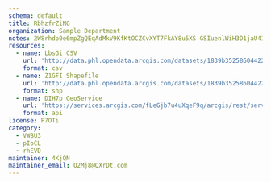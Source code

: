 ```yaml
---
schema: default
title: RbhzfrZiNG 
organization: Sample Department 
notes: 2W8rhdp0e6mpZgQEqAdMkV9KfKtOCZCvXYT7FkAY8u5XS GSIuenlWiH3D1jaU41UBN65bLEbyB4sfNywTj7L2qPHFci rJPOMRl 
resources:
  - name: LbsGi CSV
    url: 'http://data.phl.opendata.arcgis.com/datasets/1839b35258604422b0b520cbb668df0d_0.csv'
    format: csv
  - name: Z1GFI Shapefile
    url: 'http://data.phl.opendata.arcgis.com/datasets/1839b35258604422b0b520cbb668df0d_0.zip'
    format: shp
  - name: DIH7p GeoService
    url: 'https://services.arcgis.com/fLeGjb7u4uXqeF9q/arcgis/rest/services/Air_Monitoring_Stations/FeatureServer/0/query'
    format: api
license: P7OTi 
category:
  - VWBU3 
  - pIoCL 
  - rhEVD 
maintainer: 4KjQN  
maintainer_email: O2Mj8@QXrDt.com
---
```

